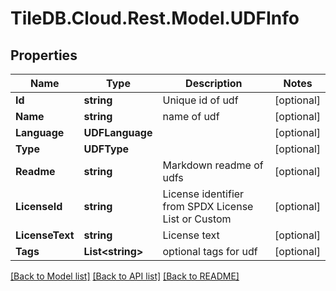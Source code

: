
# TileDB.Cloud.Rest.Model.UDFInfo

## Properties

Name | Type | Description | Notes
------------ | ------------- | ------------- | -------------
**Id** | **string** | Unique id of udf | [optional] 
**Name** | **string** | name of udf | [optional] 
**Language** | **UDFLanguage** |  | [optional] 
**Type** | **UDFType** |  | [optional] 
**Readme** | **string** | Markdown readme of udfs | [optional] 
**LicenseId** | **string** | License identifier from SPDX License List or Custom | [optional] 
**LicenseText** | **string** | License text | [optional] 
**Tags** | **List&lt;string&gt;** | optional tags for udf | [optional] 

[[Back to Model list]](../README.md#documentation-for-models)
[[Back to API list]](../README.md#documentation-for-api-endpoints)
[[Back to README]](../README.md)

